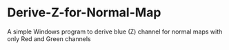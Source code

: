# Derive-Z-for-Normal-Map
A simple Windows program to derive blue (Z) channel for normal maps with only Red and Green channels
